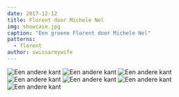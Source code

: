 ```yaml
---
date: 2017-12-12
title: Florent door Michele Nel
img: showcase.jpg
caption: "Een groene Florent door Michele Nel"
patterns:
  - florent
author: swissarmywife
---
```


![Een andere kant](24.jpg) ![Een andere kant](25.jpg) ![Een andere kant](27.jpg) ![Een andere kant](31.jpg) ![Een andere kant](38.jpg) ![Een andere kant](43.jpg) ![Een andere kant](46.jpg)
